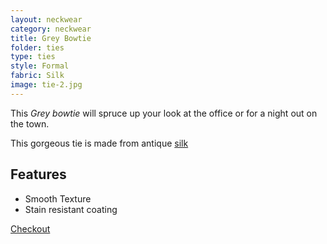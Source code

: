 ```yaml
---
layout: neckwear
category: neckwear
title: Grey Bowtie
folder: ties
type: ties
style: Formal
fabric: Silk
image: tie-2.jpg
---
```


This *Grey bowtie* will spruce up your look at the office or for a night out on the town.

This gorgeous tie is made from antique [silk](http://en.wikipedia.org/wiki/Silk)

## Features

- Smooth Texture
- Stain resistant coating

<a class="btn btn-alt milli" href="{{site.baseurl}}/cart/">Checkout</a>
